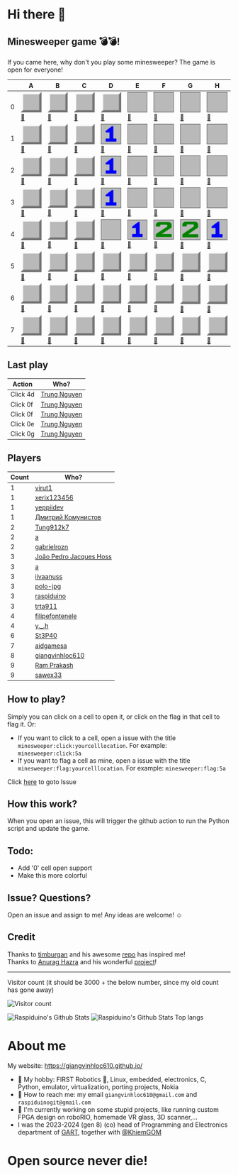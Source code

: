 
# Hi there 👋

## Minesweeper game 💣💣!
If you came here, why don't you play some minesweeper? The game is open for everyone!

|   | A | B | C | D | E | F | G | H |
| - | - | - | - | - | - | - | - | - |
| 0 |<a href='https://github.com/raspiduino/raspiduino/issues/new?title=minesweeper%3Aclick%3A0a&body=Just+click+%27Submit+new+issue%27.+Thanks+for+playing+my+game!'>![](https://raw.githubusercontent.com/raspiduino/raspiduino/main/images/facingDown.png)</a><a href='https://github.com/raspiduino/raspiduino/issues/new?title=minesweeper%3Aflag%3A0a&body=Just+click+%27Submit+new+issue%27.+Thanks+for+playing+my+game!'>🚩</a>|<a href='https://github.com/raspiduino/raspiduino/issues/new?title=minesweeper%3Aclick%3A0b&body=Just+click+%27Submit+new+issue%27.+Thanks+for+playing+my+game!'>![](https://raw.githubusercontent.com/raspiduino/raspiduino/main/images/facingDown.png)</a><a href='https://github.com/raspiduino/raspiduino/issues/new?title=minesweeper%3Aflag%3A0b&body=Just+click+%27Submit+new+issue%27.+Thanks+for+playing+my+game!'>🚩</a>|<a href='https://github.com/raspiduino/raspiduino/issues/new?title=minesweeper%3Aclick%3A0c&body=Just+click+%27Submit+new+issue%27.+Thanks+for+playing+my+game!'>![](https://raw.githubusercontent.com/raspiduino/raspiduino/main/images/facingDown.png)</a><a href='https://github.com/raspiduino/raspiduino/issues/new?title=minesweeper%3Aflag%3A0c&body=Just+click+%27Submit+new+issue%27.+Thanks+for+playing+my+game!'>🚩</a>|<a href='https://github.com/raspiduino/raspiduino/issues/new?title=minesweeper%3Aclick%3A0d&body=Just+click+%27Submit+new+issue%27.+Thanks+for+playing+my+game!'>![](https://raw.githubusercontent.com/raspiduino/raspiduino/main/images/facingDown.png)</a><a href='https://github.com/raspiduino/raspiduino/issues/new?title=minesweeper%3Aflag%3A0d&body=Just+click+%27Submit+new+issue%27.+Thanks+for+playing+my+game!'>🚩</a>|<a href='https://github.com/raspiduino/raspiduino/issues/new?title=minesweeper%3Aclick%3A0e&body=Just+click+%27Submit+new+issue%27.+Thanks+for+playing+my+game!'>![](https://raw.githubusercontent.com/raspiduino/raspiduino/main/images/0.png)</a><a href='https://github.com/raspiduino/raspiduino/issues/new?title=minesweeper%3Aflag%3A0e&body=Just+click+%27Submit+new+issue%27.+Thanks+for+playing+my+game!'>🚩</a>|<a href='https://github.com/raspiduino/raspiduino/issues/new?title=minesweeper%3Aclick%3A0f&body=Just+click+%27Submit+new+issue%27.+Thanks+for+playing+my+game!'>![](https://raw.githubusercontent.com/raspiduino/raspiduino/main/images/0.png)</a><a href='https://github.com/raspiduino/raspiduino/issues/new?title=minesweeper%3Aflag%3A0f&body=Just+click+%27Submit+new+issue%27.+Thanks+for+playing+my+game!'>🚩</a>|<a href='https://github.com/raspiduino/raspiduino/issues/new?title=minesweeper%3Aclick%3A0g&body=Just+click+%27Submit+new+issue%27.+Thanks+for+playing+my+game!'>![](https://raw.githubusercontent.com/raspiduino/raspiduino/main/images/0.png)</a><a href='https://github.com/raspiduino/raspiduino/issues/new?title=minesweeper%3Aflag%3A0g&body=Just+click+%27Submit+new+issue%27.+Thanks+for+playing+my+game!'>🚩</a>|<a href='https://github.com/raspiduino/raspiduino/issues/new?title=minesweeper%3Aclick%3A0h&body=Just+click+%27Submit+new+issue%27.+Thanks+for+playing+my+game!'>![](https://raw.githubusercontent.com/raspiduino/raspiduino/main/images/0.png)</a><a href='https://github.com/raspiduino/raspiduino/issues/new?title=minesweeper%3Aflag%3A0h&body=Just+click+%27Submit+new+issue%27.+Thanks+for+playing+my+game!'>🚩</a>|
| 1 |<a href='https://github.com/raspiduino/raspiduino/issues/new?title=minesweeper%3Aclick%3A1a&body=Just+click+%27Submit+new+issue%27.+Thanks+for+playing+my+game!'>![](https://raw.githubusercontent.com/raspiduino/raspiduino/main/images/facingDown.png)</a><a href='https://github.com/raspiduino/raspiduino/issues/new?title=minesweeper%3Aflag%3A1a&body=Just+click+%27Submit+new+issue%27.+Thanks+for+playing+my+game!'>🚩</a>|<a href='https://github.com/raspiduino/raspiduino/issues/new?title=minesweeper%3Aclick%3A1b&body=Just+click+%27Submit+new+issue%27.+Thanks+for+playing+my+game!'>![](https://raw.githubusercontent.com/raspiduino/raspiduino/main/images/facingDown.png)</a><a href='https://github.com/raspiduino/raspiduino/issues/new?title=minesweeper%3Aflag%3A1b&body=Just+click+%27Submit+new+issue%27.+Thanks+for+playing+my+game!'>🚩</a>|<a href='https://github.com/raspiduino/raspiduino/issues/new?title=minesweeper%3Aclick%3A1c&body=Just+click+%27Submit+new+issue%27.+Thanks+for+playing+my+game!'>![](https://raw.githubusercontent.com/raspiduino/raspiduino/main/images/facingDown.png)</a><a href='https://github.com/raspiduino/raspiduino/issues/new?title=minesweeper%3Aflag%3A1c&body=Just+click+%27Submit+new+issue%27.+Thanks+for+playing+my+game!'>🚩</a>|<a href='https://github.com/raspiduino/raspiduino/issues/new?title=minesweeper%3Aclick%3A1d&body=Just+click+%27Submit+new+issue%27.+Thanks+for+playing+my+game!'>![](https://raw.githubusercontent.com/raspiduino/raspiduino/main/images/1.png)</a><a href='https://github.com/raspiduino/raspiduino/issues/new?title=minesweeper%3Aflag%3A1d&body=Just+click+%27Submit+new+issue%27.+Thanks+for+playing+my+game!'>🚩</a>|<a href='https://github.com/raspiduino/raspiduino/issues/new?title=minesweeper%3Aclick%3A1e&body=Just+click+%27Submit+new+issue%27.+Thanks+for+playing+my+game!'>![](https://raw.githubusercontent.com/raspiduino/raspiduino/main/images/0.png)</a><a href='https://github.com/raspiduino/raspiduino/issues/new?title=minesweeper%3Aflag%3A1e&body=Just+click+%27Submit+new+issue%27.+Thanks+for+playing+my+game!'>🚩</a>|<a href='https://github.com/raspiduino/raspiduino/issues/new?title=minesweeper%3Aclick%3A1f&body=Just+click+%27Submit+new+issue%27.+Thanks+for+playing+my+game!'>![](https://raw.githubusercontent.com/raspiduino/raspiduino/main/images/0.png)</a><a href='https://github.com/raspiduino/raspiduino/issues/new?title=minesweeper%3Aflag%3A1f&body=Just+click+%27Submit+new+issue%27.+Thanks+for+playing+my+game!'>🚩</a>|<a href='https://github.com/raspiduino/raspiduino/issues/new?title=minesweeper%3Aclick%3A1g&body=Just+click+%27Submit+new+issue%27.+Thanks+for+playing+my+game!'>![](https://raw.githubusercontent.com/raspiduino/raspiduino/main/images/0.png)</a><a href='https://github.com/raspiduino/raspiduino/issues/new?title=minesweeper%3Aflag%3A1g&body=Just+click+%27Submit+new+issue%27.+Thanks+for+playing+my+game!'>🚩</a>|<a href='https://github.com/raspiduino/raspiduino/issues/new?title=minesweeper%3Aclick%3A1h&body=Just+click+%27Submit+new+issue%27.+Thanks+for+playing+my+game!'>![](https://raw.githubusercontent.com/raspiduino/raspiduino/main/images/0.png)</a><a href='https://github.com/raspiduino/raspiduino/issues/new?title=minesweeper%3Aflag%3A1h&body=Just+click+%27Submit+new+issue%27.+Thanks+for+playing+my+game!'>🚩</a>|
| 2 |<a href='https://github.com/raspiduino/raspiduino/issues/new?title=minesweeper%3Aclick%3A2a&body=Just+click+%27Submit+new+issue%27.+Thanks+for+playing+my+game!'>![](https://raw.githubusercontent.com/raspiduino/raspiduino/main/images/facingDown.png)</a><a href='https://github.com/raspiduino/raspiduino/issues/new?title=minesweeper%3Aflag%3A2a&body=Just+click+%27Submit+new+issue%27.+Thanks+for+playing+my+game!'>🚩</a>|<a href='https://github.com/raspiduino/raspiduino/issues/new?title=minesweeper%3Aclick%3A2b&body=Just+click+%27Submit+new+issue%27.+Thanks+for+playing+my+game!'>![](https://raw.githubusercontent.com/raspiduino/raspiduino/main/images/facingDown.png)</a><a href='https://github.com/raspiduino/raspiduino/issues/new?title=minesweeper%3Aflag%3A2b&body=Just+click+%27Submit+new+issue%27.+Thanks+for+playing+my+game!'>🚩</a>|<a href='https://github.com/raspiduino/raspiduino/issues/new?title=minesweeper%3Aclick%3A2c&body=Just+click+%27Submit+new+issue%27.+Thanks+for+playing+my+game!'>![](https://raw.githubusercontent.com/raspiduino/raspiduino/main/images/facingDown.png)</a><a href='https://github.com/raspiduino/raspiduino/issues/new?title=minesweeper%3Aflag%3A2c&body=Just+click+%27Submit+new+issue%27.+Thanks+for+playing+my+game!'>🚩</a>|<a href='https://github.com/raspiduino/raspiduino/issues/new?title=minesweeper%3Aclick%3A2d&body=Just+click+%27Submit+new+issue%27.+Thanks+for+playing+my+game!'>![](https://raw.githubusercontent.com/raspiduino/raspiduino/main/images/1.png)</a><a href='https://github.com/raspiduino/raspiduino/issues/new?title=minesweeper%3Aflag%3A2d&body=Just+click+%27Submit+new+issue%27.+Thanks+for+playing+my+game!'>🚩</a>|<a href='https://github.com/raspiduino/raspiduino/issues/new?title=minesweeper%3Aclick%3A2e&body=Just+click+%27Submit+new+issue%27.+Thanks+for+playing+my+game!'>![](https://raw.githubusercontent.com/raspiduino/raspiduino/main/images/0.png)</a><a href='https://github.com/raspiduino/raspiduino/issues/new?title=minesweeper%3Aflag%3A2e&body=Just+click+%27Submit+new+issue%27.+Thanks+for+playing+my+game!'>🚩</a>|<a href='https://github.com/raspiduino/raspiduino/issues/new?title=minesweeper%3Aclick%3A2f&body=Just+click+%27Submit+new+issue%27.+Thanks+for+playing+my+game!'>![](https://raw.githubusercontent.com/raspiduino/raspiduino/main/images/0.png)</a><a href='https://github.com/raspiduino/raspiduino/issues/new?title=minesweeper%3Aflag%3A2f&body=Just+click+%27Submit+new+issue%27.+Thanks+for+playing+my+game!'>🚩</a>|<a href='https://github.com/raspiduino/raspiduino/issues/new?title=minesweeper%3Aclick%3A2g&body=Just+click+%27Submit+new+issue%27.+Thanks+for+playing+my+game!'>![](https://raw.githubusercontent.com/raspiduino/raspiduino/main/images/0.png)</a><a href='https://github.com/raspiduino/raspiduino/issues/new?title=minesweeper%3Aflag%3A2g&body=Just+click+%27Submit+new+issue%27.+Thanks+for+playing+my+game!'>🚩</a>|<a href='https://github.com/raspiduino/raspiduino/issues/new?title=minesweeper%3Aclick%3A2h&body=Just+click+%27Submit+new+issue%27.+Thanks+for+playing+my+game!'>![](https://raw.githubusercontent.com/raspiduino/raspiduino/main/images/0.png)</a><a href='https://github.com/raspiduino/raspiduino/issues/new?title=minesweeper%3Aflag%3A2h&body=Just+click+%27Submit+new+issue%27.+Thanks+for+playing+my+game!'>🚩</a>|
| 3 |<a href='https://github.com/raspiduino/raspiduino/issues/new?title=minesweeper%3Aclick%3A3a&body=Just+click+%27Submit+new+issue%27.+Thanks+for+playing+my+game!'>![](https://raw.githubusercontent.com/raspiduino/raspiduino/main/images/facingDown.png)</a><a href='https://github.com/raspiduino/raspiduino/issues/new?title=minesweeper%3Aflag%3A3a&body=Just+click+%27Submit+new+issue%27.+Thanks+for+playing+my+game!'>🚩</a>|<a href='https://github.com/raspiduino/raspiduino/issues/new?title=minesweeper%3Aclick%3A3b&body=Just+click+%27Submit+new+issue%27.+Thanks+for+playing+my+game!'>![](https://raw.githubusercontent.com/raspiduino/raspiduino/main/images/facingDown.png)</a><a href='https://github.com/raspiduino/raspiduino/issues/new?title=minesweeper%3Aflag%3A3b&body=Just+click+%27Submit+new+issue%27.+Thanks+for+playing+my+game!'>🚩</a>|<a href='https://github.com/raspiduino/raspiduino/issues/new?title=minesweeper%3Aclick%3A3c&body=Just+click+%27Submit+new+issue%27.+Thanks+for+playing+my+game!'>![](https://raw.githubusercontent.com/raspiduino/raspiduino/main/images/facingDown.png)</a><a href='https://github.com/raspiduino/raspiduino/issues/new?title=minesweeper%3Aflag%3A3c&body=Just+click+%27Submit+new+issue%27.+Thanks+for+playing+my+game!'>🚩</a>|<a href='https://github.com/raspiduino/raspiduino/issues/new?title=minesweeper%3Aclick%3A3d&body=Just+click+%27Submit+new+issue%27.+Thanks+for+playing+my+game!'>![](https://raw.githubusercontent.com/raspiduino/raspiduino/main/images/1.png)</a><a href='https://github.com/raspiduino/raspiduino/issues/new?title=minesweeper%3Aflag%3A3d&body=Just+click+%27Submit+new+issue%27.+Thanks+for+playing+my+game!'>🚩</a>|<a href='https://github.com/raspiduino/raspiduino/issues/new?title=minesweeper%3Aclick%3A3e&body=Just+click+%27Submit+new+issue%27.+Thanks+for+playing+my+game!'>![](https://raw.githubusercontent.com/raspiduino/raspiduino/main/images/0.png)</a><a href='https://github.com/raspiduino/raspiduino/issues/new?title=minesweeper%3Aflag%3A3e&body=Just+click+%27Submit+new+issue%27.+Thanks+for+playing+my+game!'>🚩</a>|<a href='https://github.com/raspiduino/raspiduino/issues/new?title=minesweeper%3Aclick%3A3f&body=Just+click+%27Submit+new+issue%27.+Thanks+for+playing+my+game!'>![](https://raw.githubusercontent.com/raspiduino/raspiduino/main/images/0.png)</a><a href='https://github.com/raspiduino/raspiduino/issues/new?title=minesweeper%3Aflag%3A3f&body=Just+click+%27Submit+new+issue%27.+Thanks+for+playing+my+game!'>🚩</a>|<a href='https://github.com/raspiduino/raspiduino/issues/new?title=minesweeper%3Aclick%3A3g&body=Just+click+%27Submit+new+issue%27.+Thanks+for+playing+my+game!'>![](https://raw.githubusercontent.com/raspiduino/raspiduino/main/images/0.png)</a><a href='https://github.com/raspiduino/raspiduino/issues/new?title=minesweeper%3Aflag%3A3g&body=Just+click+%27Submit+new+issue%27.+Thanks+for+playing+my+game!'>🚩</a>|<a href='https://github.com/raspiduino/raspiduino/issues/new?title=minesweeper%3Aclick%3A3h&body=Just+click+%27Submit+new+issue%27.+Thanks+for+playing+my+game!'>![](https://raw.githubusercontent.com/raspiduino/raspiduino/main/images/0.png)</a><a href='https://github.com/raspiduino/raspiduino/issues/new?title=minesweeper%3Aflag%3A3h&body=Just+click+%27Submit+new+issue%27.+Thanks+for+playing+my+game!'>🚩</a>|
| 4 |<a href='https://github.com/raspiduino/raspiduino/issues/new?title=minesweeper%3Aclick%3A4a&body=Just+click+%27Submit+new+issue%27.+Thanks+for+playing+my+game!'>![](https://raw.githubusercontent.com/raspiduino/raspiduino/main/images/facingDown.png)</a><a href='https://github.com/raspiduino/raspiduino/issues/new?title=minesweeper%3Aflag%3A4a&body=Just+click+%27Submit+new+issue%27.+Thanks+for+playing+my+game!'>🚩</a>|<a href='https://github.com/raspiduino/raspiduino/issues/new?title=minesweeper%3Aclick%3A4b&body=Just+click+%27Submit+new+issue%27.+Thanks+for+playing+my+game!'>![](https://raw.githubusercontent.com/raspiduino/raspiduino/main/images/facingDown.png)</a><a href='https://github.com/raspiduino/raspiduino/issues/new?title=minesweeper%3Aflag%3A4b&body=Just+click+%27Submit+new+issue%27.+Thanks+for+playing+my+game!'>🚩</a>|<a href='https://github.com/raspiduino/raspiduino/issues/new?title=minesweeper%3Aclick%3A4c&body=Just+click+%27Submit+new+issue%27.+Thanks+for+playing+my+game!'>![](https://raw.githubusercontent.com/raspiduino/raspiduino/main/images/facingDown.png)</a><a href='https://github.com/raspiduino/raspiduino/issues/new?title=minesweeper%3Aflag%3A4c&body=Just+click+%27Submit+new+issue%27.+Thanks+for+playing+my+game!'>🚩</a>|<a href='https://github.com/raspiduino/raspiduino/issues/new?title=minesweeper%3Aclick%3A4d&body=Just+click+%27Submit+new+issue%27.+Thanks+for+playing+my+game!'>![](https://raw.githubusercontent.com/raspiduino/raspiduino/main/images/0.png)</a><a href='https://github.com/raspiduino/raspiduino/issues/new?title=minesweeper%3Aflag%3A4d&body=Just+click+%27Submit+new+issue%27.+Thanks+for+playing+my+game!'>🚩</a>|<a href='https://github.com/raspiduino/raspiduino/issues/new?title=minesweeper%3Aclick%3A4e&body=Just+click+%27Submit+new+issue%27.+Thanks+for+playing+my+game!'>![](https://raw.githubusercontent.com/raspiduino/raspiduino/main/images/1.png)</a><a href='https://github.com/raspiduino/raspiduino/issues/new?title=minesweeper%3Aflag%3A4e&body=Just+click+%27Submit+new+issue%27.+Thanks+for+playing+my+game!'>🚩</a>|<a href='https://github.com/raspiduino/raspiduino/issues/new?title=minesweeper%3Aclick%3A4f&body=Just+click+%27Submit+new+issue%27.+Thanks+for+playing+my+game!'>![](https://raw.githubusercontent.com/raspiduino/raspiduino/main/images/2.png)</a><a href='https://github.com/raspiduino/raspiduino/issues/new?title=minesweeper%3Aflag%3A4f&body=Just+click+%27Submit+new+issue%27.+Thanks+for+playing+my+game!'>🚩</a>|<a href='https://github.com/raspiduino/raspiduino/issues/new?title=minesweeper%3Aclick%3A4g&body=Just+click+%27Submit+new+issue%27.+Thanks+for+playing+my+game!'>![](https://raw.githubusercontent.com/raspiduino/raspiduino/main/images/2.png)</a><a href='https://github.com/raspiduino/raspiduino/issues/new?title=minesweeper%3Aflag%3A4g&body=Just+click+%27Submit+new+issue%27.+Thanks+for+playing+my+game!'>🚩</a>|<a href='https://github.com/raspiduino/raspiduino/issues/new?title=minesweeper%3Aclick%3A4h&body=Just+click+%27Submit+new+issue%27.+Thanks+for+playing+my+game!'>![](https://raw.githubusercontent.com/raspiduino/raspiduino/main/images/1.png)</a><a href='https://github.com/raspiduino/raspiduino/issues/new?title=minesweeper%3Aflag%3A4h&body=Just+click+%27Submit+new+issue%27.+Thanks+for+playing+my+game!'>🚩</a>|
| 5 |<a href='https://github.com/raspiduino/raspiduino/issues/new?title=minesweeper%3Aclick%3A5a&body=Just+click+%27Submit+new+issue%27.+Thanks+for+playing+my+game!'>![](https://raw.githubusercontent.com/raspiduino/raspiduino/main/images/facingDown.png)</a><a href='https://github.com/raspiduino/raspiduino/issues/new?title=minesweeper%3Aflag%3A5a&body=Just+click+%27Submit+new+issue%27.+Thanks+for+playing+my+game!'>🚩</a>|<a href='https://github.com/raspiduino/raspiduino/issues/new?title=minesweeper%3Aclick%3A5b&body=Just+click+%27Submit+new+issue%27.+Thanks+for+playing+my+game!'>![](https://raw.githubusercontent.com/raspiduino/raspiduino/main/images/facingDown.png)</a><a href='https://github.com/raspiduino/raspiduino/issues/new?title=minesweeper%3Aflag%3A5b&body=Just+click+%27Submit+new+issue%27.+Thanks+for+playing+my+game!'>🚩</a>|<a href='https://github.com/raspiduino/raspiduino/issues/new?title=minesweeper%3Aclick%3A5c&body=Just+click+%27Submit+new+issue%27.+Thanks+for+playing+my+game!'>![](https://raw.githubusercontent.com/raspiduino/raspiduino/main/images/facingDown.png)</a><a href='https://github.com/raspiduino/raspiduino/issues/new?title=minesweeper%3Aflag%3A5c&body=Just+click+%27Submit+new+issue%27.+Thanks+for+playing+my+game!'>🚩</a>|<a href='https://github.com/raspiduino/raspiduino/issues/new?title=minesweeper%3Aclick%3A5d&body=Just+click+%27Submit+new+issue%27.+Thanks+for+playing+my+game!'>![](https://raw.githubusercontent.com/raspiduino/raspiduino/main/images/facingDown.png)</a><a href='https://github.com/raspiduino/raspiduino/issues/new?title=minesweeper%3Aflag%3A5d&body=Just+click+%27Submit+new+issue%27.+Thanks+for+playing+my+game!'>🚩</a>|<a href='https://github.com/raspiduino/raspiduino/issues/new?title=minesweeper%3Aclick%3A5e&body=Just+click+%27Submit+new+issue%27.+Thanks+for+playing+my+game!'>![](https://raw.githubusercontent.com/raspiduino/raspiduino/main/images/facingDown.png)</a><a href='https://github.com/raspiduino/raspiduino/issues/new?title=minesweeper%3Aflag%3A5e&body=Just+click+%27Submit+new+issue%27.+Thanks+for+playing+my+game!'>🚩</a>|<a href='https://github.com/raspiduino/raspiduino/issues/new?title=minesweeper%3Aclick%3A5f&body=Just+click+%27Submit+new+issue%27.+Thanks+for+playing+my+game!'>![](https://raw.githubusercontent.com/raspiduino/raspiduino/main/images/facingDown.png)</a><a href='https://github.com/raspiduino/raspiduino/issues/new?title=minesweeper%3Aflag%3A5f&body=Just+click+%27Submit+new+issue%27.+Thanks+for+playing+my+game!'>🚩</a>|<a href='https://github.com/raspiduino/raspiduino/issues/new?title=minesweeper%3Aclick%3A5g&body=Just+click+%27Submit+new+issue%27.+Thanks+for+playing+my+game!'>![](https://raw.githubusercontent.com/raspiduino/raspiduino/main/images/facingDown.png)</a><a href='https://github.com/raspiduino/raspiduino/issues/new?title=minesweeper%3Aflag%3A5g&body=Just+click+%27Submit+new+issue%27.+Thanks+for+playing+my+game!'>🚩</a>|<a href='https://github.com/raspiduino/raspiduino/issues/new?title=minesweeper%3Aclick%3A5h&body=Just+click+%27Submit+new+issue%27.+Thanks+for+playing+my+game!'>![](https://raw.githubusercontent.com/raspiduino/raspiduino/main/images/facingDown.png)</a><a href='https://github.com/raspiduino/raspiduino/issues/new?title=minesweeper%3Aflag%3A5h&body=Just+click+%27Submit+new+issue%27.+Thanks+for+playing+my+game!'>🚩</a>|
| 6 |<a href='https://github.com/raspiduino/raspiduino/issues/new?title=minesweeper%3Aclick%3A6a&body=Just+click+%27Submit+new+issue%27.+Thanks+for+playing+my+game!'>![](https://raw.githubusercontent.com/raspiduino/raspiduino/main/images/facingDown.png)</a><a href='https://github.com/raspiduino/raspiduino/issues/new?title=minesweeper%3Aflag%3A6a&body=Just+click+%27Submit+new+issue%27.+Thanks+for+playing+my+game!'>🚩</a>|<a href='https://github.com/raspiduino/raspiduino/issues/new?title=minesweeper%3Aclick%3A6b&body=Just+click+%27Submit+new+issue%27.+Thanks+for+playing+my+game!'>![](https://raw.githubusercontent.com/raspiduino/raspiduino/main/images/facingDown.png)</a><a href='https://github.com/raspiduino/raspiduino/issues/new?title=minesweeper%3Aflag%3A6b&body=Just+click+%27Submit+new+issue%27.+Thanks+for+playing+my+game!'>🚩</a>|<a href='https://github.com/raspiduino/raspiduino/issues/new?title=minesweeper%3Aclick%3A6c&body=Just+click+%27Submit+new+issue%27.+Thanks+for+playing+my+game!'>![](https://raw.githubusercontent.com/raspiduino/raspiduino/main/images/facingDown.png)</a><a href='https://github.com/raspiduino/raspiduino/issues/new?title=minesweeper%3Aflag%3A6c&body=Just+click+%27Submit+new+issue%27.+Thanks+for+playing+my+game!'>🚩</a>|<a href='https://github.com/raspiduino/raspiduino/issues/new?title=minesweeper%3Aclick%3A6d&body=Just+click+%27Submit+new+issue%27.+Thanks+for+playing+my+game!'>![](https://raw.githubusercontent.com/raspiduino/raspiduino/main/images/facingDown.png)</a><a href='https://github.com/raspiduino/raspiduino/issues/new?title=minesweeper%3Aflag%3A6d&body=Just+click+%27Submit+new+issue%27.+Thanks+for+playing+my+game!'>🚩</a>|<a href='https://github.com/raspiduino/raspiduino/issues/new?title=minesweeper%3Aclick%3A6e&body=Just+click+%27Submit+new+issue%27.+Thanks+for+playing+my+game!'>![](https://raw.githubusercontent.com/raspiduino/raspiduino/main/images/facingDown.png)</a><a href='https://github.com/raspiduino/raspiduino/issues/new?title=minesweeper%3Aflag%3A6e&body=Just+click+%27Submit+new+issue%27.+Thanks+for+playing+my+game!'>🚩</a>|<a href='https://github.com/raspiduino/raspiduino/issues/new?title=minesweeper%3Aclick%3A6f&body=Just+click+%27Submit+new+issue%27.+Thanks+for+playing+my+game!'>![](https://raw.githubusercontent.com/raspiduino/raspiduino/main/images/facingDown.png)</a><a href='https://github.com/raspiduino/raspiduino/issues/new?title=minesweeper%3Aflag%3A6f&body=Just+click+%27Submit+new+issue%27.+Thanks+for+playing+my+game!'>🚩</a>|<a href='https://github.com/raspiduino/raspiduino/issues/new?title=minesweeper%3Aclick%3A6g&body=Just+click+%27Submit+new+issue%27.+Thanks+for+playing+my+game!'>![](https://raw.githubusercontent.com/raspiduino/raspiduino/main/images/facingDown.png)</a><a href='https://github.com/raspiduino/raspiduino/issues/new?title=minesweeper%3Aflag%3A6g&body=Just+click+%27Submit+new+issue%27.+Thanks+for+playing+my+game!'>🚩</a>|<a href='https://github.com/raspiduino/raspiduino/issues/new?title=minesweeper%3Aclick%3A6h&body=Just+click+%27Submit+new+issue%27.+Thanks+for+playing+my+game!'>![](https://raw.githubusercontent.com/raspiduino/raspiduino/main/images/facingDown.png)</a><a href='https://github.com/raspiduino/raspiduino/issues/new?title=minesweeper%3Aflag%3A6h&body=Just+click+%27Submit+new+issue%27.+Thanks+for+playing+my+game!'>🚩</a>|
| 7 |<a href='https://github.com/raspiduino/raspiduino/issues/new?title=minesweeper%3Aclick%3A7a&body=Just+click+%27Submit+new+issue%27.+Thanks+for+playing+my+game!'>![](https://raw.githubusercontent.com/raspiduino/raspiduino/main/images/facingDown.png)</a><a href='https://github.com/raspiduino/raspiduino/issues/new?title=minesweeper%3Aflag%3A7a&body=Just+click+%27Submit+new+issue%27.+Thanks+for+playing+my+game!'>🚩</a>|<a href='https://github.com/raspiduino/raspiduino/issues/new?title=minesweeper%3Aclick%3A7b&body=Just+click+%27Submit+new+issue%27.+Thanks+for+playing+my+game!'>![](https://raw.githubusercontent.com/raspiduino/raspiduino/main/images/facingDown.png)</a><a href='https://github.com/raspiduino/raspiduino/issues/new?title=minesweeper%3Aflag%3A7b&body=Just+click+%27Submit+new+issue%27.+Thanks+for+playing+my+game!'>🚩</a>|<a href='https://github.com/raspiduino/raspiduino/issues/new?title=minesweeper%3Aclick%3A7c&body=Just+click+%27Submit+new+issue%27.+Thanks+for+playing+my+game!'>![](https://raw.githubusercontent.com/raspiduino/raspiduino/main/images/facingDown.png)</a><a href='https://github.com/raspiduino/raspiduino/issues/new?title=minesweeper%3Aflag%3A7c&body=Just+click+%27Submit+new+issue%27.+Thanks+for+playing+my+game!'>🚩</a>|<a href='https://github.com/raspiduino/raspiduino/issues/new?title=minesweeper%3Aclick%3A7d&body=Just+click+%27Submit+new+issue%27.+Thanks+for+playing+my+game!'>![](https://raw.githubusercontent.com/raspiduino/raspiduino/main/images/facingDown.png)</a><a href='https://github.com/raspiduino/raspiduino/issues/new?title=minesweeper%3Aflag%3A7d&body=Just+click+%27Submit+new+issue%27.+Thanks+for+playing+my+game!'>🚩</a>|<a href='https://github.com/raspiduino/raspiduino/issues/new?title=minesweeper%3Aclick%3A7e&body=Just+click+%27Submit+new+issue%27.+Thanks+for+playing+my+game!'>![](https://raw.githubusercontent.com/raspiduino/raspiduino/main/images/facingDown.png)</a><a href='https://github.com/raspiduino/raspiduino/issues/new?title=minesweeper%3Aflag%3A7e&body=Just+click+%27Submit+new+issue%27.+Thanks+for+playing+my+game!'>🚩</a>|<a href='https://github.com/raspiduino/raspiduino/issues/new?title=minesweeper%3Aclick%3A7f&body=Just+click+%27Submit+new+issue%27.+Thanks+for+playing+my+game!'>![](https://raw.githubusercontent.com/raspiduino/raspiduino/main/images/facingDown.png)</a><a href='https://github.com/raspiduino/raspiduino/issues/new?title=minesweeper%3Aflag%3A7f&body=Just+click+%27Submit+new+issue%27.+Thanks+for+playing+my+game!'>🚩</a>|<a href='https://github.com/raspiduino/raspiduino/issues/new?title=minesweeper%3Aclick%3A7g&body=Just+click+%27Submit+new+issue%27.+Thanks+for+playing+my+game!'>![](https://raw.githubusercontent.com/raspiduino/raspiduino/main/images/facingDown.png)</a><a href='https://github.com/raspiduino/raspiduino/issues/new?title=minesweeper%3Aflag%3A7g&body=Just+click+%27Submit+new+issue%27.+Thanks+for+playing+my+game!'>🚩</a>|<a href='https://github.com/raspiduino/raspiduino/issues/new?title=minesweeper%3Aclick%3A7h&body=Just+click+%27Submit+new+issue%27.+Thanks+for+playing+my+game!'>![](https://raw.githubusercontent.com/raspiduino/raspiduino/main/images/facingDown.png)</a><a href='https://github.com/raspiduino/raspiduino/issues/new?title=minesweeper%3Aflag%3A7h&body=Just+click+%27Submit+new+issue%27.+Thanks+for+playing+my+game!'>🚩</a>|



## Last play
| Action | Who? |
| ------ | ---- |
| Click 4d | <a href='https://github.com/trungnt2910'>Trung Nguyen</a>
| Click 0f | <a href='https://github.com/trungnt2910'>Trung Nguyen</a>
| Click 0f | <a href='https://github.com/trungnt2910'>Trung Nguyen</a>
| Click 0e | <a href='https://github.com/trungnt2910'>Trung Nguyen</a>
| Click 0g | <a href='https://github.com/trungnt2910'>Trung Nguyen</a>

## Players
| Count | Who? |
| ----- | ---- |
| 1 | <a href='https://github.com/virut1'>virut1</a>|
| 1 | <a href='https://github.com/xerix123456'>xerix123456</a>|
| 1 | <a href='https://github.com/yeppiidev'>yeppiidev</a>|
| 1 | <a href='https://github.com/SuperErnD'>Дмитрий Комунистов</a>|
| 2 | <a href='https://github.com/Tung912k7'>Tung912k7</a>|
| 2 | <a href='https://github.com/1x6'>a</a>|
| 2 | <a href='https://github.com/gabrielrozn'>gabrielrozn</a>|
| 3 | <a href='https://github.com/Jacquesjh'>João Pedro Jacques Hoss</a>|
| 3 | <a href='https://github.com/1x6'>a</a>|
| 3 | <a href='https://github.com/gitIVANgit'>iivaanuss </a>|
| 3 | <a href='https://github.com/polo-jpg'>polo-jpg</a>|
| 3 | <a href='https://github.com/raspiduino'>raspiduino</a>|
| 3 | <a href='https://github.com/trta911'>trta911</a>|
| 4 | <a href='https://github.com/filipefontenele'>filipefontenele</a>|
| 4 | <a href='https://github.com/Rhymakers'>y._.h</a>|
| 6 | <a href='https://github.com/80Stepko08'>St3P40</a>|
| 7 | <a href='https://github.com/aidgamesa'>aidgamesa</a>|
| 8 | <a href='https://github.com/raspiduino'>giangvinhloc610</a>|
| 9 | <a href='https://github.com/cosmoglint'>Ram Prakash</a>|
| 9 | <a href='https://github.com/sawex33'>sawex33</a>|

## How to play?
Simply you can click on a cell to open it, or click on the flag in that cell to flag it. Or:

- If you want to click to a cell, open a issue with the title ```minesweeper:click:yourcelllocation```. For example: ```minesweeper:click:5a```
- If you want to flag a cell as mine, open a issue with the title ```minesweeper:flag:yourcelllocation```. For example: ```minesweeper:flag:5a```

Click <a href="https://github.com/raspiduino/raspiduino/issues/new?title=minesweeper%3A&body=Please+fill+in+the+issue+title+to+play+the+game.+For+instructions+please+go+to+https%3A%2F%2Fgithub.com%2Fraspiduino.+Thanks+for+playing+my+game!">here</a> to goto Issue

## How this work?
When you open an issue, this will trigger the github action to run the Python script and update the game.

## Todo:
- Add '0' cell open support
- Make this more colorful

## Issue? Questions?
Open an issue and assign to me! Any ideas are welcome! ☺

## Credit
Thanks to <a href="https://github.com/timburgan">timburgan</a> and his awesome <a href="https://github.com/timburgan/timburgan">repo</a> has inspired me!
<br>Thanks to <a href="https://github.com/anuraghazra">Anurag Hazra</a> and his wonderful <a href="https://github.com/anuraghazra/github-readme-stats">project</a>!

***
Visitor count (it should be 3000 + the below number, since my old count has gone away)

![Visitor count](https://profile-counter.glitch.me/raspiduino/count.svg)

![Raspiduino's Github Stats](https://github-readme-stats.vercel.app/api?username=raspiduino&count_private=true&show_icons=true)
![Raspiduino's Github Stats Top langs](https://github-readme-stats.anuraghazra1.vercel.app/api/top-langs/?username=raspiduino&layout=compact&langs_count=10)

# About me
My website: https://giangvinhloc610.github.io/

- 🎈 My hobby: FIRST Robotics 🤖, Linux, embedded, electronics, C, Python, emulator, virtualization, porting projects, Nokia
- 📧 How to reach me: my email ```giangvinhloc610@gmail.com``` and  ```raspiduinogit@gmail.com```
- 🔭 I'm currently working on some stupid projects, like running custom FPGA design on roboRIO, homemade VR glass, 3D scanner,...
- I was the 2023-2024 (gen 8) (co) head of Programming and Electronics department of [GART](https://github.com/gart6520), together with [@KhiemGOM](https://github.com/KhiemGOM)

# Open source never die!

















































































































































































































































































































































































































































































































































































































































































































































































